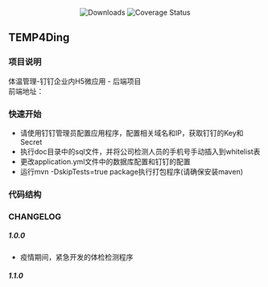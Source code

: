 <p align="center">
  <img src="https://img.shields.io/badge/Spring%20Boot-2.1.9.RELEASE-blue.svg" alt="Downloads">
  <img src="https://img.shields.io/badge/开课吧-JAVA-blue.svg" alt="Coverage Status">
  
</p>


## TEMP4Ding

### 项目说明

体温管理-钉钉企业内H5微应用 - 后端项目<br/>
前端地址：<br/>

### 快速开始

* 请使用钉钉管理员配置应用程序，配置相关域名和IP，获取钉钉的Key和Secret
* 执行doc目录中的sql文件，并将公司检测人员的手机号手动插入到whitelist表
* 更改application.yml文件中的数据库配置和钉钉的配置
* 运行mvn -DskipTests=true package执行打包程序(请确保安装maven)

### 代码结构

### CHANGELOG

##### 1.0.0
* 疫情期间，紧急开发的体检检测程序

##### 1.1.0